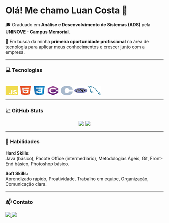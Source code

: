 # Olá! Me chamo Luan Costa 👋

🎓 Graduado em **Análise e Desenvolvimento de Sistemas (ADS)** pela **UNINOVE - Campus Memorial**.

💼 Em busca da minha **primeira oportunidade profissional** na área de tecnologia para aplicar meus conhecimentos e crescer junto com a empresa.

---

### 💻 Tecnologias

<div style="display: inline_block"><br>
  <img align="center" alt="JS" height="30" width="40" src="https://raw.githubusercontent.com/devicons/devicon/master/icons/javascript/javascript-plain.svg">
  <img align="center" alt="HTML" height="30" width="40" src="https://raw.githubusercontent.com/devicons/devicon/master/icons/html5/html5-original.svg">
  <img align="center" alt="CSS" height="30" width="40" src="https://raw.githubusercontent.com/devicons/devicon/master/icons/css3/css3-original.svg">
  <img align="center" alt="CSharp" height="30" width="40" src="https://raw.githubusercontent.com/devicons/devicon/master/icons/csharp/csharp-original.svg">
  <img align="center" alt="C" height="30" width="40" src="https://raw.githubusercontent.com/devicons/devicon/master/icons/c/c-original.svg">
  <img align="center" alt="PHP" height="30" width="40" src="https://raw.githubusercontent.com/devicons/devicon/master/icons/php/php-original.svg">
  <img align="center" alt="MySQL" height="30" width="40" src="https://raw.githubusercontent.com/devicons/devicon/master/icons/mysql/mysql-original.svg">
</div>

---

### 📈 GitHub Stats

<div align="center">
  <img height="160em" src="https://github-readme-stats.vercel.app/api?username=luanc210&show_icons=true&theme=dark"/>
  <img height="160em" src="https://github-readme-stats.vercel.app/api/top-langs/?username=luanc210&layout=compact&theme=dark"/>
</div>

---

### 🧠 Habilidades

**Hard Skills:**  
Java (básico), Pacote Office (intermediário), Metodologias Ágeis, Git, Front-End básico, Photoshop básico.

**Soft Skills:**  
Aprendizado rápido, Proatividade, Trabalho em equipe, Organização, Comunicação clara.

---

### 📬 Contato

<a href="https://www.linkedin.com/in/luan-costa-8b892815b/" target="_blank">
  <img src="https://img.shields.io/badge/LinkedIn-0077B5?style=for-the-badge&logo=linkedin&logoColor=white">
</a>
<a href="mailto:luancostaspereira@gmail.com" target="_blank">
  <img src="https://img.shields.io/badge/Gmail-D14836?style=for-the-badge&logo=gmail&logoColor=white">
</a>
